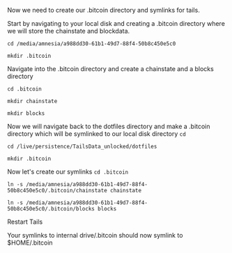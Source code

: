 Now we need to create our .bitcoin directory and symlinks for tails. 

Start by navigating to your local disk and creating a .bitcoin directory where we will store the chainstate and blockdata.

`cd /media/amnesia/a988dd30-61b1-49d7-88f4-50b8c450e5c0`

`mkdir .bitcoin`

Navigate into the .bitcoin directory and create a chainstate and a blocks directory

`cd .bitcoin`

`mkdir chainstate`

`mkdir blocks`

Now we will navigate back to the dotfiles directory and make a .bitcoin directory which will be symlinked to our local disk directory
`cd`

`cd /live/persistence/TailsData_unlocked/dotfiles`

`mkdir .bitcoin`

Now let's create our symlinks
`cd .bitcoin`

`ln -s /media/amnesia/a988dd30-61b1-49d7-88f4-50b8c450e5c0/.bitcoin/chainstate chainstate`

`ln -s /media/amnesia/a988dd30-61b1-49d7-88f4-50b8c450e5c0/.bitcoin/blocks blocks`


Restart Tails

Your symlinks to internal drive/.bitcoin should now symlink to $HOME/.bitcoin
